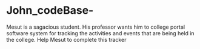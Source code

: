 # John_codeBase-
Mesut is a sagacious student. His professor wants him to college portal software system for tracking the activities and events that are being held in the college. Help Mesut to complete this tracker
